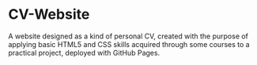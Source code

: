 # CV-Website
A website designed as a kind of personal CV, created with the purpose of applying basic HTML5 and CSS skills acquired through some courses to a practical project, deployed with GitHub Pages.
